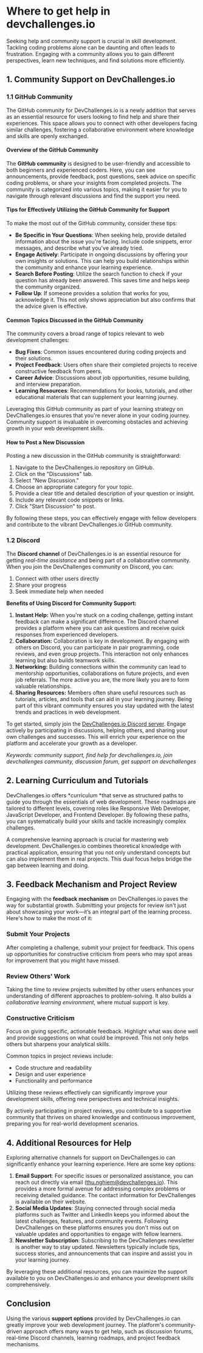 # Where to get help in devchallenges.io

Seeking help and community support is crucial in skill development. Tackling coding problems alone can be daunting and often leads to frustration. Engaging with a community allows you to gain different perspectives, learn new techniques, and find solutions more efficiently.

## 1. Community Support on DevChallenges.io

### 1.1 GitHub Community

The GitHub community for DevChallenges.io is a newly addition that serves as an essential resource for users looking to find help and share their experiences. This space allows you to connect with other developers facing similar challenges, fostering a collaborative environment where knowledge and skills are openly exchanged.

#### Overview of the GitHub Community

The **GitHub community** is designed to be user-friendly and accessible to both beginners and experienced coders. Here, you can see announcements, provide feedback, post questions, seek advice on specific coding problems, or share your insights from completed projects. The community is categorized into various topics, making it easier for you to navigate through relevant discussions and find the support you need.

#### Tips for Effectively Utilizing the GitHub Community for Support

To make the most out of the GitHub community, consider these tips:

*   **Be Specific in Your Questions**: When seeking help, provide detailed information about the issue you're facing. Include code snippets, error messages, and describe what you've already tried.
*   **Engage Actively**: Participate in ongoing discussions by offering your own insights or solutions. This can help you build relationships within the community and enhance your learning experience.
*   **Search Before Posting**: Utilize the search function to check if your question has already been answered. This saves time and helps keep the community organized.
*   **Follow Up**: If someone provides a solution that works for you, acknowledge it. This not only shows appreciation but also confirms that the advice given is effective.

#### Common Topics Discussed in the GitHub Community

The community covers a broad range of topics relevant to web development challenges:

*   **Bug Fixes**: Common issues encountered during coding projects and their solutions.
*   **Project Feedback**: Users often share their completed projects to receive constructive feedback from peers.
*   **Career Advice**: Discussions about job opportunities, resume building, and interview preparation.
*   **Learning Resources**: Recommendations for books, tutorials, and other educational materials that can supplement your learning journey.

Leveraging this GitHub community as part of your learning strategy on DevChallenges.io ensures that you're never alone in your coding journey. Community support is invaluable in overcoming obstacles and achieving growth in your web development skills.

#### How to Post a New Discussion

Posting a new discussion in the GitHub community is straightforward:

1.  Navigate to the DevChallenges.io repository on GitHub.
2.  Click on the "Discussions" tab.
3.  Select "New Discussion."
4.  Choose an appropriate category for your topic.
5.  Provide a clear title and detailed description of your question or insight.
6.  Include any relevant code snippets or links.
7.  Click "Start Discussion" to post.

By following these steps, you can effectively engage with fellow developers and contribute to the vibrant DevChallenges.io GitHub community.

### 1.2 Discord

The **Discord channel** of DevChallenges.io is an essential resource for getting *real-time assistance* and being part of a collaborative community. When you join the DevChallenges community on Discord, you can:

1.  Connect with other users directly
2.  Share your progress
3.  Seek immediate help when needed

**Benefits of Using Discord for Community Support:**

1.  **Instant Help:** When you're stuck on a coding challenge, getting instant feedback can make a significant difference. The Discord channel provides a platform where you can ask questions and receive quick responses from experienced developers.
2.  **Collaboration:** Collaboration is key in development. By engaging with others on Discord, you can participate in pair programming, code reviews, and even group projects. This interaction not only enhances learning but also builds teamwork skills.
3.  **Networking:** Building connections within the community can lead to mentorship opportunities, collaborations on future projects, and even job referrals. The more active you are, the more likely you are to form valuable relationships.
4.  **Sharing Resources:** Members often share useful resources such as tutorials, articles, and tools that can aid in your learning journey. Being part of this vibrant community ensures you stay updated with the latest trends and practices in web development.

To get started, simply join the [DevChallenges.io Discord server](https://discord.com/invite/devchallenges). Engage actively by participating in discussions, helping others, and sharing your own challenges and successes. This will enrich your experience on the platform and accelerate your growth as a developer.

*Keywords: community support, find help for devchallenges.io, join devchallenges community, discussion forum, get support on devchallenges*

## 2. Learning Curriculum and Tutorials

DevChallenges.io offers *curriculum *that serve as structured paths to guide you through the essentials of web development. These roadmaps are tailored to different levels, covering roles like Responsive Web Developer, JavaScript Developer, and Frontend Developer. By following these paths, you can systematically build your skills and tackle increasingly complex challenges.

A comprehensive learning approach is crucial for mastering web development. DevChallenges.io combines theoretical knowledge with practical application, ensuring that you not only understand concepts but can also implement them in real projects. This dual focus helps bridge the gap between learning and doing.

## 3. Feedback Mechanism and Project Review

Engaging with the **feedback mechanism** on DevChallenges.io paves the way for substantial growth. Submitting your projects for review isn't just about showcasing your work—it’s an integral part of the learning process. Here's how to make the most of it:

### Submit Your Projects

After completing a challenge, submit your project for feedback. This opens up opportunities for constructive criticism from peers who may spot areas for improvement that you might have missed.

### Review Others' Work

Taking the time to review projects submitted by other users enhances your understanding of different approaches to problem-solving. It also builds a *collaborative learning environment*, where mutual support is key.

### Constructive Criticism

Focus on giving specific, actionable feedback. Highlight what was done well and provide suggestions on what could be improved. This not only helps others but sharpens your analytical skills.

Common topics in project reviews include:

*   Code structure and readability
*   Design and user experience
*   Functionality and performance

Utilizing these reviews effectively can significantly improve your development skills, offering new perspectives and technical insights.

By actively participating in project reviews, you contribute to a supportive community that thrives on shared knowledge and continuous improvement, preparing you for real-world development scenarios.

## 4. Additional Resources for Help

Exploring alternative channels for support on DevChallenges.io can significantly enhance your learning experience. Here are some key options:

1.  **Email Support**: For specific issues or personalized assistance, you can reach out directly via email (thu.nghiem@devchallenges.io). This provides a more formal avenue for addressing complex problems or receiving detailed guidance. The contact information for DevChallenges is available on their website.
2.  **Social Media Updates**: Staying connected through social media platforms such as Twitter and LinkedIn keeps you informed about the latest challenges, features, and community events. Following DevChallenges on these platforms ensures you don't miss out on valuable updates and opportunities to engage with fellow learners.
3.  **Newsletter Subscription**: Subscribing to the DevChallenges newsletter is another way to stay updated. Newsletters typically include tips, success stories, and announcements that can inspire and assist you in your learning journey.

By leveraging these additional resources, you can maximize the support available to you on DevChallenges.io and enhance your development skills comprehensively.

## Conclusion

Using the various **support options** provided by DevChallenges.io can greatly improve your web development journey. The platform's community-driven approach offers many ways to get help, such as discussion forums, real-time Discord channels, learning roadmaps, and project feedback mechanisms.